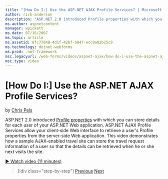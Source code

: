 ```yaml
---
title: "[How Do I:] Use the ASP.NET AJAX Profile Services? | Microsoft Docs"
author: rick-anderson
description: "ASP.NET 2.0 introduced Profile properties with which you can store details for each user of your ASP.NET Web application. ASP.NET AJAX Profile Services allow..."
ms.author: aspnetcontent
manager: wpickett
ms.date: 07/16/2007
ms.topic: article
ms.assetid: 8fc77048-4d1f-42bf-a947-ecc9a02b25c9
ms.technology: dotnet-webforms
ms.prod: .net-framework
msc.legacyurl: /web-forms/videos/aspnet-ajax/how-do-i-use-the-aspnet-ajax-profile-services
msc.type: video
---
```

[How Do I:] Use the ASP.NET AJAX Profile Services?
====================
by [Chris Pels](https://twitter.com/chrispels)

ASP.NET 2.0 introduced [Profile properties](https://msdn.microsoft.com/en-us/library/at64shx3.aspx) with which you can store details for each user of your ASP.NET Web application. ASP.NET AJAX Profile Services allow your client-side Web interface to retrieve a user's Profile properties from the server-side Web application. This video demonstrates how a sample AJAX-enabled travel site can store the travel request information of a user so that the details can be retrieved when he or she next visits the site.

[&#9654; Watch video (11 minutes)](https://channel9.msdn.com/Blogs/ASP-NET-Site-Videos/how-do-i-use-the-aspnet-ajax-profile-services)

>[!div class="step-by-step"]
[Previous](how-do-i-use-other-javascript-user-interface-libraries-with-aspnet-ajax.md)
[Next](how-do-i-debug-aspnet-ajax-applications-using-visual-studio-2005.md)